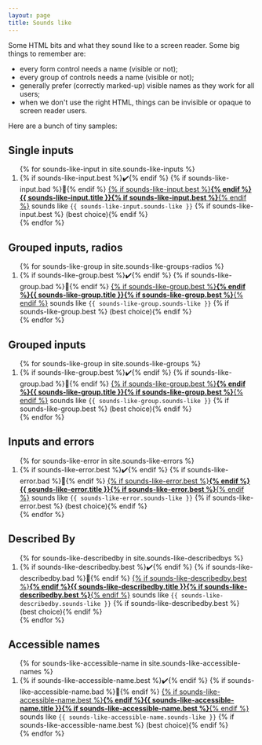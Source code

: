 ```yaml
---
layout: page
title: Sounds like
---
```


Some HTML bits and what they sound like to a screen reader. Some big things to remember are:

- every form control needs a name (visible or not);
- every group of controls needs a name (visible or not);
- generally prefer (correctly marked-up) visible names as they work for all users;
- when we don't use the right HTML, things can be invisible or opaque to screen reader users.

Here are a bunch of tiny samples:

## Single inputs

<ol>
    {% for sounds-like-input in site.sounds-like-inputs %}
    <li>
        {% if sounds-like-input.best %}<span aria-hidden="true">✔️</span>{% endif %}
        {% if sounds-like-input.bad %}<span aria-hidden="true">🚫</span>{% endif %}
            <a href="{{ sounds-like-input.url }}">{% if sounds-like-input.best %}<strong>{% endif %}{{ sounds-like-input.title }}{% if sounds-like-input.best %}</strong>{% endif %}</a> sounds like <code>{{ sounds-like-input.sounds-like }}</code> {% if sounds-like-input.best %} (best choice){% endif %}
    </li>
    {% endfor %}
</ol>

## Grouped inputs, radios

<ol>
    {% for sounds-like-group in site.sounds-like-groups-radios %}
    <li>
        {% if sounds-like-group.best %}<span aria-hidden="true">✔️</span>{% endif %}
        {% if sounds-like-group.bad %}<span aria-hidden="true">🚫</span>{% endif %}
            <a href="{{ sounds-like-group.url }}">{% if sounds-like-group.best %}<strong>{% endif %}{{ sounds-like-group.title }}{% if sounds-like-group.best %}</strong>{% endif %}</a> sounds like <code>{{ sounds-like-group.sounds-like }}</code> {% if sounds-like-group.best %} (best choice){% endif %}
    </li>
    {% endfor %}
</ol>

## Grouped inputs

<ol>
    {% for sounds-like-group in site.sounds-like-groups %}
    <li>
        {% if sounds-like-group.best %}<span aria-hidden="true">✔️</span>{% endif %}
        {% if sounds-like-group.bad %}<span aria-hidden="true">🚫</span>{% endif %}
            <a href="{{ sounds-like-group.url }}">{% if sounds-like-group.best %}<strong>{% endif %}{{ sounds-like-group.title }}{% if sounds-like-group.best %}</strong>{% endif %}</a> sounds like <code>{{ sounds-like-group.sounds-like }}</code> {% if sounds-like-group.best %} (best choice){% endif %}
    </li>
    {% endfor %}
</ol>

## Inputs and errors

<ol>
    {% for sounds-like-error in site.sounds-like-errors %}
    <li>
        {% if sounds-like-error.best %}<span aria-hidden="true">✔️</span>{% endif %}
        {% if sounds-like-error.bad %}<span aria-hidden="true">🚫</span>{% endif %}
            <a href="{{ sounds-like-error.url }}">{% if sounds-like-error.best %}<strong>{% endif %}{{ sounds-like-error.title }}{% if sounds-like-error.best %}</strong>{% endif %}</a> sounds like <code>{{ sounds-like-error.sounds-like }}</code> {% if sounds-like-error.best %} (best choice){% endif %}
    </li>
    {% endfor %}
</ol>

## Described By

<ol>
    {% for sounds-like-describedby in site.sounds-like-describedbys %}
    <li>
        {% if sounds-like-describedby.best %}<span aria-hidden="true">✔️</span>{% endif %}
        {% if sounds-like-describedby.bad %}<span aria-hidden="true">🚫</span>{% endif %}
            <a href="{{ sounds-like-describedby.url }}">{% if sounds-like-describedby.best %}<strong>{% endif %}{{ sounds-like-describedby.title }}{% if sounds-like-describedby.best %}</strong>{% endif %}</a> sounds like <code>{{ sounds-like-describedby.sounds-like }}</code> {% if sounds-like-describedby.best %} (best choice){% endif %}
    </li>
    {% endfor %}
</ol>

## Accessible names

<ol>
    {% for sounds-like-accessible-name in site.sounds-like-accessible-names %}
    <li>
        {% if sounds-like-accessible-name.best %}<span aria-hidden="true">✔️</span>{% endif %}
        {% if sounds-like-accessible-name.bad %}<span aria-hidden="true">🚫</span>{% endif %}
            <a href="{{ sounds-like-accessible-name.url }}">{% if sounds-like-accessible-name.best %}<strong>{% endif %}{{ sounds-like-accessible-name.title }}{% if sounds-like-accessible-name.best %}</strong>{% endif %}</a> sounds like <code>{{ sounds-like-accessible-name.sounds-like }}</code> {% if sounds-like-accessible-name.best %} (best choice){% endif %}
    </li>
    {% endfor %}
</ol>
